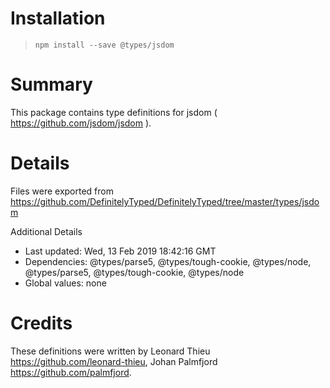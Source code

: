 # Installation
> `npm install --save @types/jsdom`

# Summary
This package contains type definitions for jsdom ( https://github.com/jsdom/jsdom ).

# Details
Files were exported from https://github.com/DefinitelyTyped/DefinitelyTyped/tree/master/types/jsdom

Additional Details
 * Last updated: Wed, 13 Feb 2019 18:42:16 GMT
 * Dependencies: @types/parse5, @types/tough-cookie, @types/node, @types/parse5, @types/tough-cookie, @types/node
 * Global values: none

# Credits
These definitions were written by Leonard Thieu <https://github.com/leonard-thieu>, Johan Palmfjord <https://github.com/palmfjord>.
